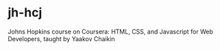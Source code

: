 # jh-hcj
Johns Hopkins course on Coursera: HTML, CSS, and Javascript for Web Developers, taught by Yaakov Chaikin
